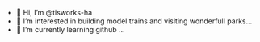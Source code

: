 - 👋 Hi, I’m @tisworks-ha
- 👀 I’m interested in building model trains and visiting wonderfull parks...
- 🌱 I’m currently learning github ...

<!---
tisworks-ha/tisworks-ha is a ✨ special ✨ repository because its `README.md` (this file) appears on your GitHub profile.
You can click the Preview link to take a look at your changes.
--->
